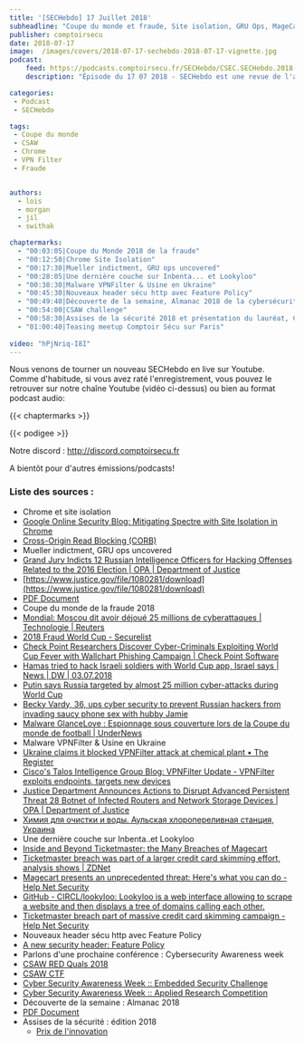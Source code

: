 ```yaml
---
title: '[SECHebdo] 17 Juillet 2018'
subheadline: "Coupe du monde et fraude, Site isolation, GRU Ops, MageCart et Inventa, VPN Filter, HTTP feature policy, CSAW Europe, etc."
publisher: comptoirsecu
date: 2018-07-17
image:  /images/covers/2018-07-17-sechebdo-2018-07-17-vignette.jpg
podcast:
    feed: https://podcasts.comptoirsecu.fr/SECHebdo/CSEC.SECHebdo.2018-07-17.mp3
    description: "Épisode du 17 07 2018 - SECHebdo est une revue de l'actualité cybersécurité réalisée en live sur Youtube, généralement le mardi soir."

categories:
 - Podcast
 - SECHebdo

tags:
 - Coupe du monde
 - CSAW
 - Chrome
 - VPN Filter
 - Fraude


authors:
  - lois
  - morgan
  - jil
  - swithak

chaptermarks:
  - "00:03:05|Coupe du Monde 2018 de la fraude"
  - "00:12:50|Chrome Site Isolation"
  - "00:17:30|Mueller indictment, GRU ops uncovered"
  - "00:28:05|Une dernière couche sur Inbenta... et Lookyloo"
  - "00:38:30|Malware VPNFilter & Usine en Ukraine"
  - "00:45:30|Nouveaux header sécu http avec Feature Policy"
  - "00:49:40|Découverte de la semaine, Almanac 2018 de la cybersécurité"
  - "00:54:00|CSAW challenge"
  - "00:58:30|Assises de la sécurité 2018 et présentation du lauréat, Citalid"
  - "01:00:40|Teasing meetup Comptoir Sécu sur Paris"
  
video: "hPjNriq-I8I"
---
```


Nous venons de tourner un nouveau SECHebdo en live sur Youtube. Comme d'habitude, si vous avez raté l'enregistrement, vous pouvez le retrouver sur notre chaîne Youtube (vidéo ci-dessus) ou bien au format podcast audio:

{{< chaptermarks >}}

{{< podigee >}}

Notre discord : <http://discord.comptoirsecu.fr>

A bientôt pour d'autres émissions/podcasts!

### Liste des sources :

*  Chrome et site isolation
  * [Google Online Security Blog: Mitigating Spectre with Site Isolation in Chrome](https://security.googleblog.com/2018/07/mitigating-spectre-with-site-isolation.html)
  * [Cross-Origin Read Blocking (CORB)](https://chromium.googlesource.com/chromium/src/+/master/services/network/cross_origin_read_blocking_explainer.md)
*  Mueller indictment, GRU ops uncovered
  * [Grand Jury Indicts 12 Russian Intelligence Officers for Hacking Offenses Related to the 2016 Election | OPA | Department of Justice](https://www.justice.gov/opa/pr/grand-jury-indicts-12-russian-intelligence-officers-hacking-offenses-related-2016-election)
  * [https://www.justice.gov/file/1080281/download](https://www.justice.gov/file/1080281/download)
  * [PDF Document](https://github.com/SwitHak/SwitHak.github.io/blob/master/Pub/20180716_PDF_MIM-Mueller-Indictment-Mapping-GRU-Units-74455-%26-26165_SwitHak.pdf)
*  Coupe du monde de la fraude 2018
  * [Mondial: Moscou dit avoir déjoué 25 millions de cyberattaques | Technologie | Reuters](https://fr.reuters.com/article/technologyNews/idFRKBN1K60EA-OFRIN)
  * [2018 Fraud World Cup - Securelist](https://securelist.com/2018-fraud-world-cup/85878/)
  * [Check Point Researchers Discover Cyber-Criminals Exploiting World Cup Fever with Wallchart Phishing Campaign | Check Point Software](https://www.checkpoint.com/press/2018/check-point-researchers-discover-cyber-criminals-exploiting-world-cup-fever-wallchart-phishing-campaign/)
  * [Hamas tried to hack Israeli soldiers with World Cup app, Israel says | News | DW | 03.07.2018](https://www.dw.com/en/hamas-tried-to-hack-israeli-soldiers-with-world-cup-app-israel-says/a-44511193)
  * [Putin says Russia targeted by almost 25 million cyber-attacks during World Cup](https://www.telegraph.co.uk/news/2018/07/16/putin-says-russia-targeted-almost-25-million-cyber-attacks-world/)
  * [Becky Vardy, 36, ups cyber security to prevent Russian hackers from invading saucy phone sex with hubby Jamie](https://www.thesun.co.uk/world-cup-2018/6666238/becky-vardy-phone-sex-jamie/)
  * [Malware GlanceLove : Espionnage sous couverture lors de la Coupe du monde de football | UnderNews](https://www.undernews.fr/hacking-hacktivisme/malware-glancelove-espionnage-sous-couverture-lors-de-la-coupe-du-monde-de-football.html)
*  Malware VPNFilter & Usine en Ukraine
  * [Ukraine claims it blocked VPNFilter attack at chemical plant • The Register](https://www.theregister.co.uk/2018/07/13/ukraine_vpnfilter_attack/)
  * [Cisco's Talos Intelligence Group Blog: VPNFilter Update - VPNFilter exploits endpoints, targets new devices](https://blog.talosintelligence.com/2018/06/vpnfilter-update.html)
  * [Justice Department Announces Actions to Disrupt Advanced Persistent Threat 28 Botnet of Infected Routers and Network Storage Devices  | OPA | Department of Justice](https://www.justice.gov/opa/pr/justice-department-announces-actions-disrupt-advanced-persistent-threat-28-botnet-infected)
  * [Химия для очистки и воды. Аульская хлоропереливная станция, Украина](https://aulskayahps.all.biz/)
*  Une dernière couche sur Inbenta..et Lookyloo
  * [Inside and Beyond Ticketmaster: the Many Breaches of Magecart](https://www.riskiq.com/blog/labs/magecart-ticketmaster-breach/)
  * [Ticketmaster breach was part of a larger credit card skimming effort, analysis shows | ZDNet](https://www.zdnet.com/article/ticketmaster-breach-was-part-of-a-larger-credit-card-skimming-effort-analysis-shows/)
  * [Magecart presents an unprecedented threat: Here's what you can do - Help Net Security](https://www.helpnetsecurity.com/2018/07/16/magecart-threat/)
  * [GitHub - CIRCL/lookyloo: Lookyloo is a web interface allowing to scrape a website and then displays a tree of domains calling each other.](https://github.com/CIRCL/lookyloo)
  * [Ticketmaster breach part of massive credit card skimming campaign - Help Net Security](https://www.helpnetsecurity.com/2018/07/11/ticketmaster-breach-credit-card-skimming-campaign/)
*  Nouveaux header sécu http avec Feature Policy
  * [A new security header: Feature Policy](https://scotthelme.co.uk/a-new-security-header-feature-policy/)
*  Parlons d'une prochaine conférence : Cybersecurity Awareness week
  * [CSAW RED Quals 2018](https://red.csaw.io)
  * [CSAW CTF](https://ctf.csaw.io/)
  * [Cyber Security Awareness Week :: Embedded Security Challenge](http://csaw.io/esc)
  * [Cyber Security Awareness Week :: Applied Research Competition](http://csaw.io/research)
*  Découverte de la semaine : Almanac 2018
  * [PDF Document](https://momentumcyber.com/docs/Yearly/2018_Cybersecurity_Almanac.pdf)
* Assises de la sécurité : édition 2018
  * [Prix de l'innovation](https://www.citalid.com/)
